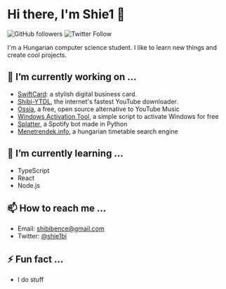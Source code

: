 # Hi there, I'm Shie1 👋

![GitHub followers](https://img.shields.io/github/followers/shie1?style=social) ![Twitter Follow](https://img.shields.io/twitter/follow/shie1bi?style=social)

I'm a Hungarian computer science student. I like to learn new things and create cool projects.

## 🔭 I’m currently working on ...

- [SwiftCard](https://swiftcard.hu): a stylish digital business card.
- [Shibi-YTDL](https://github.com/shie1/shibi-ytdl), the internet's fastest YouTube downloader.
- [Ossia](https://github.com/shie1/ossia), a free, open source alternative to YouTube Music
- [Windows Activation Tool](https://github.com/shie1/windows-activation-tool), a simple script to activate Windows for free
- [Splatter](https://github.com/shie1/splatter), a Spotify bot made in Python
- [Menetrendek.info](https://github.com/menetrendek-info/webmenetrend), a hungarian timetable search engine

## 🌱 I’m currently learning ...

- TypeScript
- React
- Node.js

## 📫 How to reach me ...

- Email: shibibence@gmail.com
- Twitter: [@shie1bi](https://twitter.com/shie1bi)

## ⚡ Fun fact ...

- I do stuff
